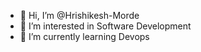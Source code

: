 - 👋 Hi, I’m @Hrishikesh-Morde
- 👀 I’m interested in Software Development
- 🌱 I’m currently learning Devops

<!---
Hrishikesh-Morde/Hrishikesh-Morde is a ✨ special ✨ repository because its `README.md` (this file) appears on your GitHub profile.
You can click the Preview link to take a look at your changes.
--->

